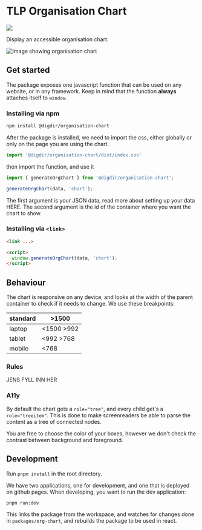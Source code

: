 # TLP Organisation Chart

[![](https://img.shields.io/npm/v/@digdir/organisation-chart?label=latest%20release&color=0051be)](https://www.npmjs.com/package/@digdir/organisation-chart)

Display an accessible organisation chart. 

![Image showing organisation chart](https://i.imgur.com/5IZXdii.png)

## Get started

The package exposes one javascript function that can be used on any website, or in any framework.
Keep in mind that the function **always** attaches itself to `window`.

### Installing via npm


```sh
npm install @digdir/organisation-chart
```


After the package is installed, we need to import the css, either globally or only on the page you are using the chart.


```js
import '@digdir/organisation-chart/dist/index.css'
```


then import the function, and use it


```js
import { generateOrgChart } from '@digdir/organisation-chart';

generateOrgChart(data, 'chart');
```


The first argument is your JSON data, read more about setting up your data HERE.
The second argument is the id of the container where you want the chart to show.



### Installing via `<link>`

```html
<link ...>
```

```html
<script>
  window.generateOrgChart(data, 'chart');
</script>
```



## Behaviour

The chart is responsive on any device, and looks at the width of the parent container to check if it needs to change.
We use these breakpoints:

| standard | >1500      |
|----------|------------|
| laptop   | <1500 >992 |
| tablet   | <992 >768  |
| mobile   | <768       |


### Rules

JENS FYLL INN HER


### A11y

By default the chart gets a `role="tree"`, and every child get's a `role="treeitem"`. This is done to make screenreaders be able to parse the content as a tree of connected nodes.

You are free to choose the color of your boxes, however we don't check the contrast between background and foreground.



## Development

Run `pnpm install` in the root directory.

We have two applications, one for development, and one that is deployed on github pages.
When developing, you want to run the dev application:

```sh
pnpm run:dev
```

This links the package from the workspace, and watches for changes done in `packages/org-chart`, and rebuilds the package to be used in react.
